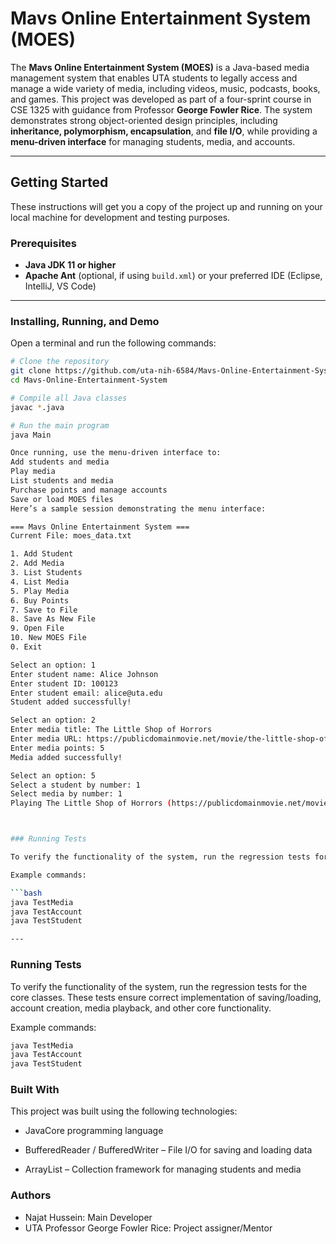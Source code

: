 # Mavs Online Entertainment System (MOES)

The **Mavs Online Entertainment System (MOES)** is a Java-based media management system that enables UTA students to legally access and manage a wide variety of media, including videos, music, podcasts, books, and games. This project was developed as part of a four-sprint course in CSE 1325 with guidance from Professor **George Fowler Rice**. The system demonstrates strong object-oriented design principles, including **inheritance, polymorphism, encapsulation**, and **file I/O**, while providing a **menu-driven interface** for managing students, media, and accounts.

---

## Getting Started

These instructions will get you a copy of the project up and running on your local machine for development and testing purposes.

### Prerequisites

- **Java JDK 11 or higher**
- **Apache Ant** (optional, if using `build.xml`) or your preferred IDE (Eclipse, IntelliJ, VS Code)

---

### Installing, Running, and Demo

Open a terminal and run the following commands:

```bash
# Clone the repository
git clone https://github.com/uta-nih-6584/Mavs-Online-Entertainment-System.git
cd Mavs-Online-Entertainment-System

# Compile all Java classes
javac *.java

# Run the main program
java Main

Once running, use the menu-driven interface to:
Add students and media
Play media
List students and media
Purchase points and manage accounts
Save or load MOES files
Here’s a sample session demonstrating the menu interface:

=== Mavs Online Entertainment System ===
Current File: moes_data.txt

1. Add Student
2. Add Media
3. List Students
4. List Media
5. Play Media
6. Buy Points
7. Save to File
8. Save As New File
9. Open File
10. New MOES File
0. Exit

Select an option: 1
Enter student name: Alice Johnson
Enter student ID: 100123
Enter student email: alice@uta.edu
Student added successfully!

Select an option: 2
Enter media title: The Little Shop of Horrors
Enter media URL: https://publicdomainmovie.net/movie/the-little-shop-of-horrors-0
Enter media points: 5
Media added successfully!

Select an option: 5
Select a student by number: 1
Select media by number: 1
Playing The Little Shop of Horrors (https://publicdomainmovie.net/movie/the-little-shop-of-horrors-0)



### Running Tests

To verify the functionality of the system, run the regression tests for the core classes. These tests ensure correct implementation of saving/loading, account creation, media playback, and other core functionality.

Example commands:

```bash
java TestMedia
java TestAccount
java TestStudent

---
```
### Running Tests


 To verify the functionality of the system, run the regression tests for the core classes. These tests ensure correct implementation of saving/loading, account creation, media playback, and other core functionality.

Example commands:

```bash
java TestMedia
java TestAccount
java TestStudent
```

### Built With
 This project was built using the following technologies:

- JavaCore programming language

- BufferedReader / BufferedWriter – File I/O for saving and loading data

- ArrayList – Collection framework for managing students and media

### Authors
- Najat Hussein: Main Developer
- UTA Professor George Fowler Rice: Project assigner/Mentor



